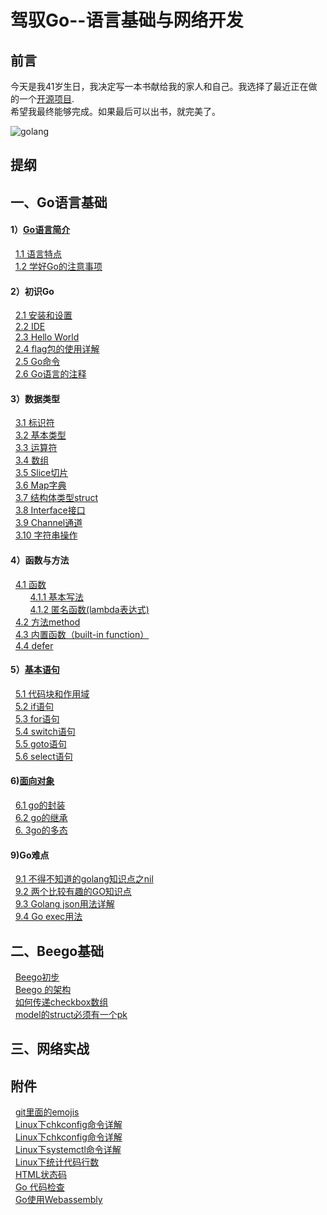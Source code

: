 # 驾驭Go--语言基础与网络开发
## 前言
  今天是我41岁生日，我决定写一本书献给我的家人和自己。我选择了最近正在做的一个[开源项目](https://github.com/sunnygocms/managementCMS).<br />希望我最终能够完成。如果最后可以出书，就完美了。

![golang](./go_lang_base/golang.jpg)

## 提纲
## 一、Go语言基础 
#### 1）[Go语言简介](https://github.com/sunnygocms/gobook/blob/master/01.md) 
&nbsp;&nbsp;[1.1 语言特点](https://github.com/sunnygocms/gobook/blob/master/go_lang_base/01.1.md)<br />
&nbsp;&nbsp;[1.2 学好Go的注意事项](https://github.com/sunnygocms/gobook/blob/master/go_lang_base/01.2.md)<br />
#### 2）初识Go 
&nbsp;&nbsp;[2.1 安装和设置](https://github.com/sunnygocms/gobook/blob/master/go_lang_base/02.1.md) <br />
&nbsp;&nbsp;[2.2 IDE](https://github.com/sunnygocms/gobook/blob/master/go_lang_base/02.2.md)<br />
&nbsp;&nbsp;[2.3 Hello World](https://github.com/sunnygocms/gobook/blob/master/go_lang_base/02.3.md)<br />
&nbsp;&nbsp;[2.4 flag包的使用详解](https://github.com/sunnygocms/gobook/blob/master/go_lang_base/02.4.md)<br />
&nbsp;&nbsp;[2.5 Go命令](https://github.com/sunnygocms/gobook/blob/master/go_lang_base/02.5.md)<br />
&nbsp;&nbsp;[2.6 Go语言的注释](https://github.com/sunnygocms/gobook/blob/master/go_lang_base/02.6.md)<br />
#### 3）数据类型
&nbsp;&nbsp;[3.1 标识符](https://github.com/sunnygocms/gobook/blob/master/go_lang_base/03.1.md) <br />
&nbsp;&nbsp;[3.2 基本类型](https://github.com/sunnygocms/gobook/blob/master/go_lang_base/03.2.md)<br />
&nbsp;&nbsp;[3.3 运算符](https://github.com/sunnygocms/gobook/blob/master/go_lang_base/03.3.md)<br />
&nbsp;&nbsp;[3.4 数组](https://github.com/sunnygocms/gobook/blob/master/go_lang_base/03.4.md)<br />
&nbsp;&nbsp;[3.5 Slice切片](https://github.com/sunnygocms/gobook/blob/master/go_lang_base/03.5.md)<br />
&nbsp;&nbsp;[3.6 Map字典](https://github.com/sunnygocms/gobook/blob/master/go_lang_base/03.6.md)<br />
&nbsp;&nbsp;[3.7 结构体类型struct](https://github.com/sunnygocms/gobook/blob/master/go_lang_base/03.7.md)<br />
&nbsp;&nbsp;[3.8 Interface接口](https://github.com/sunnygocms/gobook/blob/master/go_lang_base/03.8.md)<br />
&nbsp;&nbsp;[3.9 Channel通道](https://github.com/sunnygocms/gobook/blob/master/go_lang_base/03.9.md)<br />
&nbsp;&nbsp;[3.10 字符串操作](https://github.com/sunnygocms/gobook/blob/master/go_lang_base/03.10.md)<br />
#### 4）函数与方法
&nbsp;&nbsp;[4.1 函数](https://github.com/sunnygocms/gobook/blob/master/go_lang_base/04.1.md)<br />
&nbsp;&nbsp;&nbsp;&nbsp;&nbsp;&nbsp;&nbsp;&nbsp;[4.1.1 基本写法](https://github.com/sunnygocms/gobook/blob/master/go_lang_base/04.1.1.md)<br />
&nbsp;&nbsp;&nbsp;&nbsp;&nbsp;&nbsp;&nbsp;&nbsp;[4.1.2 匿名函数(lambda表达式)](https://github.com/sunnygocms/gobook/blob/master/go_lang_base/04.1.2.md)<br />
&nbsp;&nbsp;[4.2 方法method](https://github.com/sunnygocms/gobook/blob/master/go_lang_base/04.2.md)<br />
&nbsp;&nbsp;[4.3 内置函数（built-in function）](https://github.com/sunnygocms/gobook/blob/master/go_lang_base/04.3.md)<br />
&nbsp;&nbsp;[4.4 defer](https://github.com/sunnygocms/gobook/blob/master/go_lang_base/04.4.md)<br />
#### 5）[基本语句](https://github.com/sunnygocms/gobook/blob/master/go_lang_base/05.md) 
&nbsp;&nbsp;[5.1 代码块和作用域](https://github.com/sunnygocms/gobook/blob/master/go_lang_base/05.1.md)<br />
&nbsp;&nbsp;[5.2 if语句](https://github.com/sunnygocms/gobook/blob/master/go_lang_base/05.2.md)<br />
&nbsp;&nbsp;[5.3 for语句](https://github.com/sunnygocms/gobook/blob/master/go_lang_base/05.3.md)<br />
&nbsp;&nbsp;[5.4 switch语句](https://github.com/sunnygocms/gobook/blob/master/go_lang_base/05.4.md)<br />
&nbsp;&nbsp;[5.5 goto语句](https://github.com/sunnygocms/gobook/blob/master/go_lang_base/05.5.md)<br />
&nbsp;&nbsp;[5.6 select语句](https://github.com/sunnygocms/gobook/blob/master/go_lang_base/05.6.md)<br />
#### 6)[面向对象](https://github.com/sunnygocms/gobook/blob/master/go_lang_base/06.md) <br />
&nbsp;&nbsp;[6.1 go的封装](https://github.com/sunnygocms/gobook/blob/master/go_lang_base/06.1.md)<br />
&nbsp;&nbsp;[6.2 go的继承](https://github.com/sunnygocms/gobook/blob/master/go_lang_base/06.2.md)<br />
&nbsp;&nbsp;[6. 3go的多态](https://github.com/sunnygocms/gobook/blob/master/go_lang_base/06.3.md)<br />
#### 9)Go难点
&nbsp;&nbsp;[9.1 不得不知道的golang知识点之nil](https://github.com/sunnygocms/gobook/blob/master/go_lang_base/09.1.1.md)<br />
&nbsp;&nbsp;[9.2 两个比较有趣的GO知识点](https://github.com/sunnygocms/gobook/blob/master/go_lang_base/09.1.2.md)<br />
&nbsp;&nbsp;[9.3 Golang json用法详解](https://github.com/sunnygocms/gobook/blob/master/go_lang_base/09.1.3.md)<br />
&nbsp;&nbsp;[9.4 Go exec用法](https://github.com/sunnygocms/gobook/blob/master/go_lang_base/09.1.4.md)<br />
		
## 二、Beego基础
&nbsp;&nbsp;[Beego初步](https://github.com/sunnygocms/gobook/blob/master/beego_base/01.1.md)<br />
&nbsp;&nbsp;[Beego 的架构](https://github.com/sunnygocms/gobook/blob/master/beego_base/01.2.md)<br />
&nbsp;&nbsp;[如何传递checkbox数组](https://github.com/sunnygocms/gobook/blob/master/beego_base/20.0.1.md)<br />
&nbsp;&nbsp;[model的struct必须有一个pk](https://github.com/sunnygocms/gobook/blob/master/beego_base/20.0.2.md)<br />
## 三、网络实战

## 附件
&nbsp;&nbsp;[git里面的emojis](https://github.com/sunnygocms/gobook/blob/master/go_lang_base/git_emoji.md)<br />
&nbsp;&nbsp;[Linux下chkconfig命令详解](https://github.com/sunnygocms/gobook/blob/master/go_lang_base/linux_chkconfig.md)<br />
&nbsp;&nbsp;[Linux下chkconfig命令详解](https://github.com/sunnygocms/gobook/blob/master/go_lang_base/linux_chkconfig.md)<br />
&nbsp;&nbsp;[Linux下systemctl命令详解](https://github.com/sunnygocms/gobook/blob/master/go_lang_base/linux_systemctl.md)<br />
&nbsp;&nbsp;[Linux下统计代码行数](https://github.com/sunnygocms/gobook/blob/master/go_lang_base/Linux_wc.md)<br />
&nbsp;&nbsp;[HTML状态码](https://github.com/sunnygocms/gobook/blob/master/go_lang_base/html-status.md)<br />
&nbsp;&nbsp;[Go 代码检查](https://github.com/sunnygocms/gobook/blob/master/go_lang_base/Go_VET.md)<br />
&nbsp;&nbsp;[Go使用Webassembly](https://github.com/sunnygocms/gobook/blob/master/go_lang_base/wasm.md)
